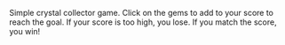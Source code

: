Simple crystal collector game. 
Click on the gems to add to your score to reach the goal. If your score is too high, you lose. If you match the score, you win!